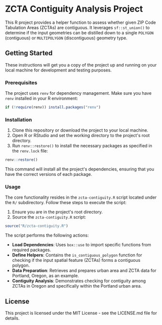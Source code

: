 # ZCTA Contiguity Analysis Project

This R project provides a helper function to assess whether given ZIP Code Tabulation Areas (ZCTAs) are contiguous. It leverages `sf::st_union()` to determine if the input geometries can be distilled down to a single `POLYGON` (contiguous) or `MULTIPOLYGON` (discontiguous) geometry type.

## Getting Started

These instructions will get you a copy of the project up and running on your local machine for development and testing purposes.

### Prerequisites

The project uses `renv` for dependency management. Make sure you have `renv` installed in your R environment:

```r
if (!require(renv)) install.packages("renv")
```

### Installation

1. Clone this repository or download the project to your local machine.
2. Open R or RStudio and set the working directory to the project's root directory.
3. Run `renv::restore()` to install the necessary packages as specified in the `renv.lock` file:

```r
renv::restore()
```

This command will install all the project's dependencies, ensuring that you have the correct versions of each package.

### Usage

The core functionality resides in the `zcta-contiguity.R` script located under the `R/` subdirectory. Follow these steps to execute the script:

1. Ensure you are in the project's root directory.
2. Source the `zcta-contiguity.R` script:

```r
source("R/zcta-contiguity.R")
```

The script performs the following actions:
- **Load Dependencies**: Uses `box::use` to import specific functions from required packages.
- **Define Helpers**: Contains the `is_contiguous_polygon` function for checking if the input spatial feature (ZCTAs) forms a contiguous polygon.
- **Data Preparation**: Retrieves and prepares urban area and ZCTA data for Portland, Oregon, as an example.
- **Contiguity Analysis**: Demonstrates checking for contiguity among ZCTAs in Oregon and specifically within the Portland urban area.

## License

This project is licensed under the MIT License - see the LICENSE.md file for details.
